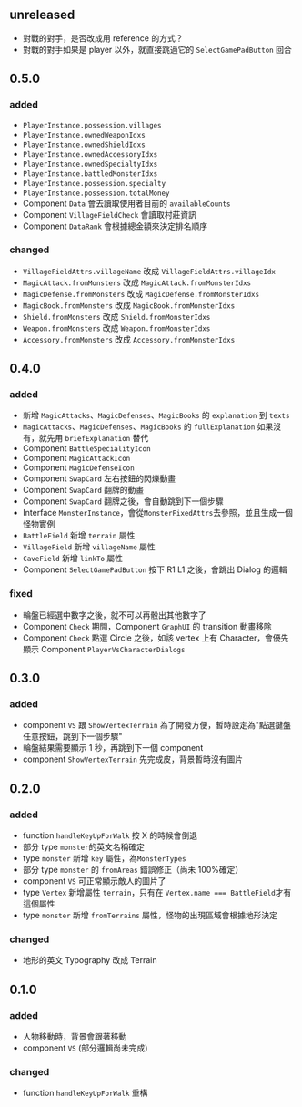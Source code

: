 ## unreleased

- 對戰的對手，是否改成用 reference 的方式？
- 對戰的對手如果是 player 以外，就直接跳過它的 `SelectGamePadButton` 回合

## 0.5.0

### added

- `PlayerInstance.possession.villages`
- `PlayerInstance.ownedWeaponIdxs`
- `PlayerInstance.ownedShieldIdxs`
- `PlayerInstance.ownedAccessoryIdxs`
- `PlayerInstance.ownedSpecialtyIdxs`
- `PlayerInstance.battledMonsterIdxs`
- `PlayerInstance.possession.specialty`
- `PlayerInstance.possession.totalMoney`
- Component `Data` 會去讀取使用者目前的 `availableCounts`
- Component `VillageFieldCheck` 會讀取村莊資訊
- Component `DataRank` 會根據總金額來決定排名順序

### changed

- `VillageFieldAttrs.villageName` 改成 `VillageFieldAttrs.villageIdx`
- `MagicAttack.fromMonsters` 改成 `MagicAttack.fromMonsterIdxs`
- `MagicDefense.fromMonsters` 改成 `MagicDefense.fromMonsterIdxs`
- `MagicBook.fromMonsters` 改成 `MagicBook.fromMonsterIdxs`
- `Shield.fromMonsters` 改成 `Shield.fromMonsterIdxs`
- `Weapon.fromMonsters` 改成 `Weapon.fromMonsterIdxs`
- `Accessory.fromMonsters` 改成 `Accessory.fromMonsterIdxs`

## 0.4.0

### added

- 新增 `MagicAttacks`、`MagicDefenses`、`MagicBooks` 的 `explanation` 到 `texts`
- `MagicAttacks`、`MagicDefenses`、`MagicBooks` 的 `fullExplanation` 如果沒有，就先用 `briefExplanation` 替代
- Component `BattleSpecialityIcon`
- Component `MagicAttackIcon`
- Component `MagicDefenseIcon`
- Component `SwapCard` 左右按鈕的閃爍動畫
- Component `SwapCard` 翻牌的動畫
- Component `SwapCard` 翻牌之後，會自動跳到下一個步驟
- Interface `MonsterInstance`，會從`MonsterFixedAttrs`去參照，並且生成一個怪物實例
- `BattleField` 新增 `terrain` 屬性
- `VillageField` 新增 `villageName` 屬性
- `CaveField` 新增 `linkTo` 屬性
- Component `SelectGamePadButton` 按下 R1 L1 之後，會跳出 Dialog 的邏輯

### fixed

- 輪盤已經選中數字之後，就不可以再骰出其他數字了
- Component `Check` 期間，Component `GraphUI` 的 transition 動畫移除
- Component `Check` 點選 Circle 之後，如該 vertex 上有 Character，會優先顯示 Component `PlayerVsCharacterDialogs`

## 0.3.0

### added

- component `VS` 跟 `ShowVertexTerrain` 為了開發方便，暫時設定為"點選鍵盤任意按鈕，跳到下一個步驟"
- 輪盤結果需要顯示 1 秒，再跳到下一個 component
- component `ShowVertexTerrain` 先完成皮，背景暫時沒有圖片

## 0.2.0

### added

- function `handleKeyUpForWalk` 按 X 的時候會倒退
- 部分 type `monster`的英文名稱確定
- type `monster` 新增 `key` 屬性，為`MonsterTypes`
- 部分 type `monster` 的 `fromAreas` 錯誤修正（尚未 100%確定）
- component `VS` 可正常顯示敵人的圖片了
- type `Vertex` 新增屬性 `terrain`，只有在 `Vertex.name === BattleField`才有這個屬性
- type `monster` 新增 `fromTerrains` 屬性，怪物的出現區域會根據地形決定

### changed

- 地形的英文 Typography 改成 Terrain

## 0.1.0

### added

- 人物移動時，背景會跟著移動
- component `VS` (部分邏輯尚未完成)

### changed

- function `handleKeyUpForWalk` 重構
